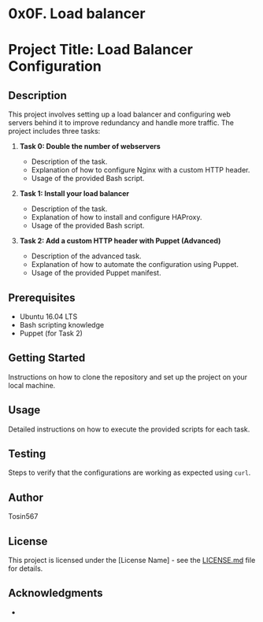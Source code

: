 # 0x0F. Load balancer

# Project Title: Load Balancer Configuration

## Description

This project involves setting up a load balancer and configuring web servers behind it to improve redundancy and handle more traffic. The project includes three tasks:

1. **Task 0: Double the number of webservers**
   - Description of the task.
   - Explanation of how to configure Nginx with a custom HTTP header.
   - Usage of the provided Bash script.
   
2. **Task 1: Install your load balancer**
   - Description of the task.
   - Explanation of how to install and configure HAProxy.
   - Usage of the provided Bash script.

3. **Task 2: Add a custom HTTP header with Puppet (Advanced)**
   - Description of the advanced task.
   - Explanation of how to automate the configuration using Puppet.
   - Usage of the provided Puppet manifest.

## Prerequisites

- Ubuntu 16.04 LTS
- Bash scripting knowledge
- Puppet (for Task 2)

## Getting Started

Instructions on how to clone the repository and set up the project on your local machine.

## Usage

Detailed instructions on how to execute the provided scripts for each task.

## Testing

Steps to verify that the configurations are working as expected using `curl`.

## Author

Tosin567

## License

This project is licensed under the [License Name] - see the [LICENSE.md](LICENSE.md) file for details.

## Acknowledgments

+
